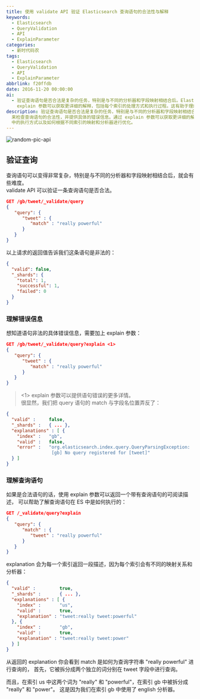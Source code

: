 ```yaml
---
title: 使用 validate API 验证 Elasticsearch 查询语句的合法性与解释
keywords:
  - Elasticsearch
  - QueryValidation
  - API
  - ExplainParameter
categories:
  - 新时代码农
tags:
  - Elasticsearch
  - QueryValidation
  - API
  - ExplainParameter
abbrlink: f20ffdb
date: 2016-11-20 00:00:00
ai:
  - 验证查询语句是否合法是复杂的任务，特别是与不同的分析器和字段映射相结合后。Elasticsearch 提供了一个 validate API 来检查查询语句的合法性，并提供具体的错误信息。通过
    explain 参数可以获取更详细的解释，包括每个索引的处理方式和执行过程。这有助于理解查询语句在 Elasticsearch 中的执行方式以及如何根据不同索引的映射和分析器进行优化。
description: 验证查询语句是否合法是复杂的任务，特别是与不同的分析器和字段映射相结合后。Elasticsearch 提供了一个 validate API
  来检查查询语句的合法性，并提供具体的错误信息。通过 explain 参数可以获取更详细的解释，包括每个索引的处理方式和执行过程。这有助于理解查询语句在 Elasticsearch
  中的执行方式以及如何根据不同索引的映射和分析器进行优化。
---
```


<!-- markdownlint-disable-next-line MD033 -->
<meta name="referrer" content="no-referrer"/>

![random-pic-api](https://api.dong4j.ink:1024/cover?spm={{spm}})

## 验证查询

查询语句可以变得非常复杂，特别是与不同的分析器和字段映射相结合后，就会有些难度。  
validate API 可以验证一条查询语句是否合法。

```json
GET /gb/tweet/_validate/query
{
   "query": {
      "tweet" : {
         "match" : "really powerful"
      }
   }
}
```

以上请求的返回值告诉我们这条语句是非法的：

```json
{
  "valid": false,
  "_shards": {
    "total": 1,
    "successful": 1,
    "failed": 0
  }
}
```

### 理解错误信息

想知道语句非法的具体错误信息，需要加上 explain 参数：

```json
GET /gb/tweet/_validate/query?explain <1>
{
   "query": {
      "tweet" : {
         "match" : "really powerful"
      }
   }
}
```

> <1> explain 参数可以提供语句错误的更多详情。  
> 很显然，我们把 query 语句的 match 与字段名位置弄反了：

```json
{
  "valid" :     false,
  "_shards" :   { ... },
  "explanations" : [ {
    "index" :   "gb",
    "valid" :   false,
    "error" :   "org.elasticsearch.index.query.QueryParsingException:
                 [gb] No query registered for [tweet]"
  } ]
}
```

### 理解查询语句

如果是合法语句的话，使用 explain 参数可以返回一个带有查询语句的可阅读描述， 可以帮助了解查询语句在 ES 中是如何执行的：

```json
GET /_validate/query?explain
{
   "query": {
      "match" : {
         "tweet" : "really powerful"
      }
   }
}
```

explanation 会为每一个索引返回一段描述，因为每个索引会有不同的映射关系和分析器：

```json
{
  "valid" :         true,
  "_shards" :       { ... },
  "explanations" : [ {
    "index" :       "us",
    "valid" :       true,
    "explanation" : "tweet:really tweet:powerful"
  }, {
    "index" :       "gb",
    "valid" :       true,
    "explanation" : "tweet:really tweet:power"
  } ]
}
```

从返回的 explanation 你会看到 match 是如何为查询字符串 "really powerful" 进行查询的， 首先，它被拆分成两个独立的词分别在 tweet 字段中进行查询。

而且，在索引 us 中这两个词为 "really" 和 "powerful"，在索引 gb 中被拆分成 "really" 和 "power"。 这是因为我们在索引 gb 中使用了 english 分析器。
